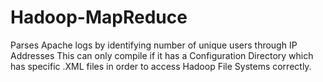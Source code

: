 Hadoop-MapReduce
================

Parses Apache logs by identifying number of unique users through IP Addresses 
This can only compile if it has a Configuration Directory which has specific .XML files in order to access Hadoop File Systems correctly.

